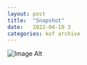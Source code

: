 ```yaml
---
layout:	post
title:	"Snapshot"
date:	2022-04-10 3
categories:	kof archive
---
```


![Image Alt](https://k0f.github.io/assets/2022-04-10-220431.jpg)